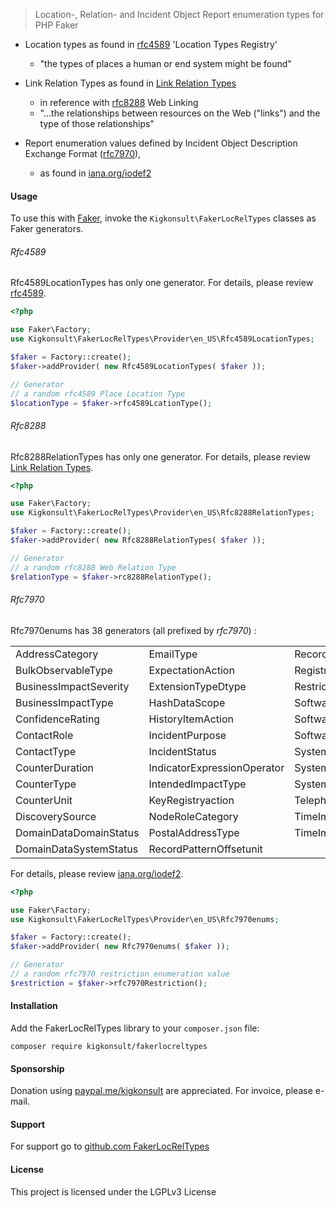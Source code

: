 
> Location-, Relation- and Incident Object Report enumeration types for PHP Faker
>
* Location types as found in [rfc4589] 'Location Types Registry'
  * "the types of places a human or end system might be found"

* Link Relation Types as found in [Link Relation Types]
  * in reference with [rfc8288] Web Linking
  * "...the relationships between resources on the Web ("links")
  and the type of those relationships"
    
* Report enumeration values defined by Incident Object Description Exchange Format ([rfc7970]), 
  * as found in [iana.org/iodef2]

#### Usage

To use this with [Faker], invoke the `Kigkonsult\FakerLocRelTypes` classes as Faker generators.

###### Rfc4589


Rfc4589LocationTypes has only one generator.
For details, please review [rfc4589].
```php
<?php

use Faker\Factory;
use Kigkonsult\FakerLocRelTypes\Provider\en_US\Rfc4589LocationTypes;

$faker = Factory::create();
$faker->addProvider( new Rfc4589LocationTypes( $faker ));

// Generator
// a random rfc4589 Place Location Type
$locationType = $faker->rfc4589LcationType();

```
###### Rfc8288

Rfc8288RelationTypes has only one generator.
For details, please review [Link Relation Types].

```php
<?php

use Faker\Factory;
use Kigkonsult\FakerLocRelTypes\Provider\en_US\Rfc8288RelationTypes;

$faker = Factory::create();
$faker->addProvider( new Rfc8288RelationTypes( $faker ));

// Generator
// a random rfc8288 Web Relation Type
$relationType = $faker->rc8288RelationType();

```

###### Rfc7970 
Rfc7970enums has 38 generators (all prefixed by _rfc7970_) :

<table>
<tr><td>AddressCategory<td>EmailType<td>RecordPatternType
<tr><td>BulkObservableType<td>ExpectationAction<td>RegistryHandleRegistry
<tr><td>BusinessImpactSeverity<td>ExtensionTypeDtype<td>Restriction
<tr><td>BusinessImpactType<td>HashDataScope<td>SoftwareReferenceSpecId
<tr><td>ConfidenceRating<td>HistoryItemAction<td>SoftwareReferenceDtype
<tr><td>ContactRole<td>IncidentPurpose<td>SoftwareReferenceSpecName
<tr><td>ContactType<td>IncidentStatus<td>SystemCategory
<tr><td>CounterDuration<td>IndicatorExpressionOperator<td>SystemImpactType
<tr><td>CounterType<td>IntendedImpactType<td>SystemOwnership
<tr><td>CounterUnit<td>KeyRegistryaction<td>Telephone-type
<tr><td>DiscoverySource<td>NodeRoleCategory<td>TimeImpactDuration
<tr><td>DomainDataDomainStatus<td>PostalAddressType<td>TimeImpactMetric
<tr><td>DomainDataSystemStatus<td>RecordPatternOffsetunit<td>
</table>

For details, please review [iana.org/iodef2].


```php
<?php

use Faker\Factory;
use Kigkonsult\FakerLocRelTypes\Provider\en_US\Rfc7970enums;

$faker = Factory::create();
$faker->addProvider( new Rfc7970enums( $faker ));

// Generator
// a random rfc7970 restriction enumeration value
$restriction = $faker->rfc7970Restriction();

```

#### Installation

Add the FakerLocRelTypes library to your `composer.json` file:

```
composer require kigkonsult/fakerlocreltypes
```

#### Sponsorship

Donation using [paypal.me/kigkonsult] are appreciated.
For invoice, please e-mail</a>.


#### Support

For support go to [github.com FakerLocRelTypes]


#### License

This project is licensed under the LGPLv3 License


[Composer]:https://getcomposer.org/
[Faker]:https://github.com/fakerphp/faker
[github.com FakerLocRelTypes]:https://github.com/iCalcreator/fakerlocreltypes/issues
[iana.org/iodef2]:https://www.iana.org/assignments/iodef2/iodef2.xhtml
[Link Relation Types]:https://www.iana.org/assignments/link-relations/link-relations.xhtml
[rfc4589]:https://www.rfc-editor.org/rfc/rfc4589.txt
[rfc7970]:https://www.rfc-editor.org/rfc/rfc7970.html
[rfc8288]:https://www.rfc-editor.org/rfc/rfc8288.html
[paypal.me/kigkonsult]:https://paypal.me/kigkonsult

